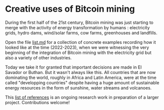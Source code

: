 # Creative uses of Bitcoin mining

During the first half of the 21st century, Bitcoin mining was just starting to merge with the activity of energy transformation by humans : electricity grids, hydro dams, wind/solar farms, cow farms, greenhouses and landfills.

Open the file [list.md](list.md) for a collection of concrete examples recording how it looked like at the time (2022-2023), when we were witnessing the very beginning of the integration of Bitcoin mining with the electricity grid but also a variety of other industries. 

Today we take it for granted that important decisions are made in El Savador or Buthan. But it wasn't always like this. All countries that are now dominating the world, roughly in Africa and Latin America, were at the time called "developping countries" despite having a huge amount of sustainable energy resources in the form of sunshine, water streams and volcanoes.


This [list of references](list.md) is an ongoing research work in preparation of a larger project. Contributions welcome!


